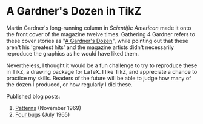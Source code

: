 # A Gardner's Dozen in TikZ

Martin Gardner's long-running column in *Scientific American* made it onto the front cover of the magazine twelve times. Gathering 4 Gardner refers to these cover stories as "[A Gardner's Dozen](https://martin-gardner.org/SciAm12.html)", while pointing out that these aren't his 'greatest hits' and the magazine artists didn't necessarily reproduce the graphics as he would have liked them. 

Nevertheless, I thought it would be a fun challenge to try to reproduce these in TikZ, a drawing package for LaTeX. I like TikZ, and appreciate a chance to practice my skills. Readers of the future will be able to judge how many of the dozen I produced, or how regularly I did these. 

Published blog posts:

1. [Patterns](https://aperiodical.com/2023/08/1-patterns/) (November 1969)
2. [Four bugs](https://aperiodical.com/2023/10/2-four-bugs/) (July 1965)
